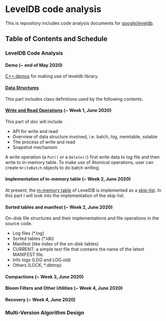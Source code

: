 # LevelDB code analysis

This is repository includes code analysis documents for [google/leveldb](https://github.com/google/leveldb).

## Table of Contents and Schedule

### LevelDB Code Analysis

#### Demo (~ end of May 2020)

[C++ demos](demo/) for making use of leveldb library.

#### [Data Structures](DS.md)

This part includes class definitions used by the following contents.

#### [Write and Read Operations](Read-and-Write.md) (~ Week 1, June 2020)

This part of doc will include 
- API for write and read
- Overview of data structure involved, i.e. batch, log, memtable, sstable
- The process of write and read
- Snapshot mechanism

A write operation (a `Put()` or a `Delete()`) first write data to log file and then write to in-memory table. To make use of Atomical operations, user can create `WriteBatch` objects to do batch writing.

#### Implementation of in-memory table (~ Week 2, June 2020)

At present, the [in-memory table](https://github.com/google/leveldb/blob/master/db/memtable.h) of LevelDB is implemented as a [skip-list](https://github.com/google/leveldb/blob/master/db/skiplist.h). In this part I will look into the implementation of the skip-list.

#### Sorted tables and manifest (~ Week 2, June 2020)

On-disk file structures and their implementations and file operations in the source code.

- Log files (*.log)
- Sorted tables (*.ldb)
- Manifest (like index of the on-disk tables)
- CURRENT: a simple text file that contains the name of the latest MANIFEST file.
- Info logs (LOG and LOG.old)
- Others (LOCK, *.dbtmp)

#### Compactions (~ Week 3, June 2020)

#### Bloom Filters and Other Utilities (~ Week 4, June 2020)

#### Recovery (~ Week 4, June 2020)

### Multi-Version Algorithm Design